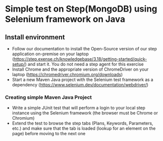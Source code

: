 # Simple test on Step(MongoDB) using Selenium framework on Java


## Install environment

-  Follow our documentation to install the Open-Source version of our step application on-premise on your laptop (https://step.exense.ch/knowledgebase/3.18/getting-started/quick-setup/) and start it. You do not need a step agent for this exercise
-  Install Chrome and the appropriate version of ChromeDriver on your laptop (https://chromedriver.chromium.org/downloads)
-   Start a new Maven Java project with the Selenium test framework as a dependency (https://www.selenium.dev/documentation/webdriver/)
### Creating simple Maven Java Project
-   Write a simple JUnit test that will perform a login to your local step instance using the Selenium framework (the browser must be Chrome or Chromium)
-   Extend the test to browse the step tabs (Plans, Keywords, Parameters, etc.) and make sure that the tab is loaded (lookup for an element on the page) before moving to the next one